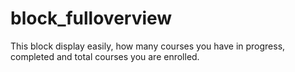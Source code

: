 # block_fulloverview
This block display easily, how many courses you have in progress, completed and total courses you are enrolled.
